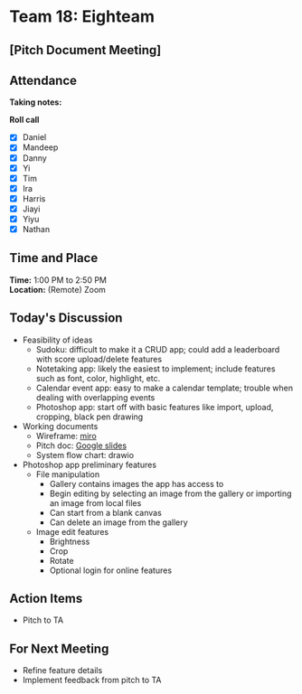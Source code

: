 # Team 18: Eighteam

## \[Pitch Document Meeting\]
  
## Attendance
**Taking notes:** <name>
  
**Roll call**
- [x] Daniel
- [x] Mandeep
- [x] Danny
- [x] Yi
- [x] Tim
- [x] Ira
- [x] Harris
- [x] Jiayi
- [x] Yiyu
- [x] Nathan
  
## Time and Place
**Time:** 1:00 PM to 2:50 PM
<br/>
**Location:** (Remote) Zoom
  
## Today's Discussion
- Feasibility of ideas
  - Sudoku: difficult to make it a CRUD app; could add a leaderboard with score upload/delete features
  - Notetaking app: likely the easiest to implement; include features such as font, color, highlight, etc.
  - Calendar event app: easy to make a calendar template; trouble when dealing with overlapping events
  - Photoshop app: start off with basic features like import, upload, cropping, black pen drawing
- Working documents
  - Wireframe: [miro](https://miro.com/app/board/uXjVPJ6keiE=/)
  - Pitch doc: [Google slides](https://docs.google.com/presentation/d/1q8KS2xCeXWq_YlPNWBSierNbPj5OjL3s1aj1RLEkitE/edit#slide=id.g103f25f02dd_0_4402)
  - System flow chart: drawio
- Photoshop app preliminary features
  - File manipulation
    - Gallery contains images the app has access to
    - Begin editing by selecting an image from the gallery or importing an image from local files
    - Can start from a blank canvas
    - Can delete an image from the gallery
  - Image edit features
    - Brightness
    - Crop
    - Rotate
    - Optional login for online features
  
## Action Items
- Pitch to TA
 
## For Next Meeting
- Refine feature details
- Implement feedback from pitch to TA

